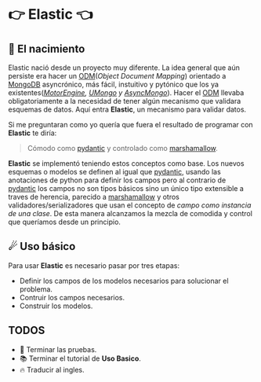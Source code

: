 # 👉 Elastic 👈

## 👼 El nacimiento

Elastic nació desde un proyecto muy diferente. La idea general que aún persiste era hacer un [ODM](https://www.doctrine-project.org/projects/doctrine-mongodb-odm/en/2.2/cookbook/mapping-classes-to-orm-and-odm.html)(*Object Document Mapping*) orientado a [MongoDB](https://www.mongodb.com) asyncrónico, más fácil, instuitivo y pytónico que los ya existentes(*[MotorEngine](https://motorengine.readthedocs.io/en/latest/), [UMongo](https://umongo.readthedocs.io/en/latest/) y [AsyncMongo](https://github.com/bitly/asyncmongo)*). Hacer el [ODM](https://www.doctrine-project.org/projects/doctrine-mongodb-odm/en/2.2/cookbook/mapping-classes-to-orm-and-odm.html) llevaba obligatoriamente a la necesidad de tener algún mecanismo que validara esquemas de datos. Aquí entra **Elastic**, un mecanismo para validar datos. 

Si me preguntaran como yo quería que fuera el resultado de programar con **Elastic** te diría:

> Cómodo como [pydantic](https://pydantic-docs.helpmanual.io/) y controlado como [marshamallow](https://marshmallow.readthedocs.io/en/stable/).


**Elastic** se implementó teniendo estos conceptos como base. Los nuevos esquemas o modelos se definen al igual que [pydantic](https://pydantic-docs.helpmanual.io/), usando las anotaciones de python para definir los campos pero al contrario de [pydantic](https://pydantic-docs.helpmanual.io/) los campos no son tipos básicos sino un único tipo extensible a traves de herencia, parecido a [marshamallow](https://marshmallow.readthedocs.io/en/stable/) y otros validadores/serializadores que usan el concepto de *campo como instancia de una clase*. De esta manera alcanzamos la mezcla de comodida y control que queríamos desde un principio.

## ☄ Uso básico

Para usar **Elastic** es necesario pasar por tres etapas:

- Definir los campos de los modelos necesarios para solucionar el problema.
- Contruir los campos necesarios.
- Construir los modelos.

## TODOS
- 🧪 Terminar las pruebas.
- 📚 Terminar el tutorial de **Uso Basico**.
- 🔥 Traducir al ingles.